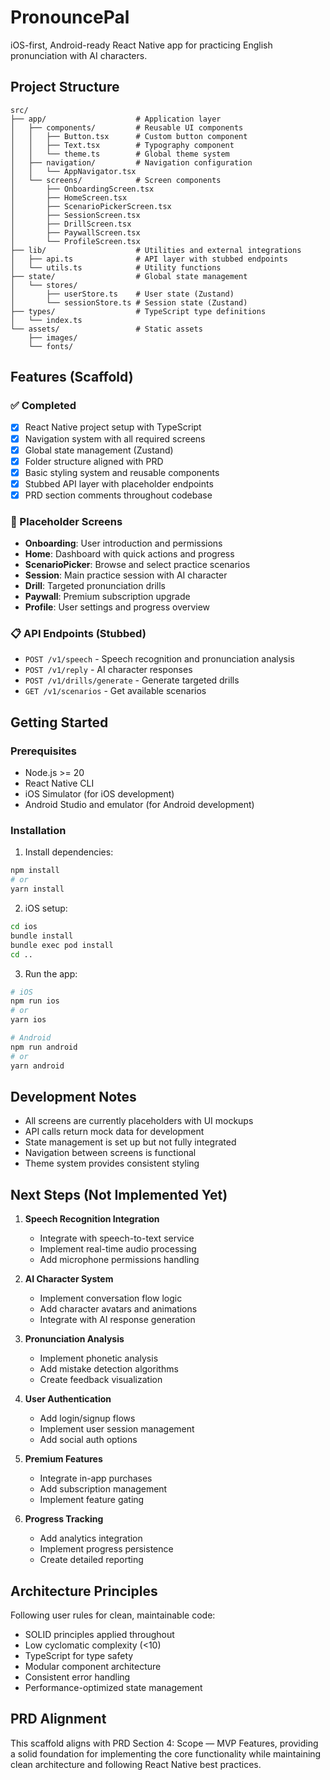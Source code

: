 # PronouncePal

iOS-first, Android-ready React Native app for practicing English pronunciation with AI characters.

## Project Structure

```
src/
├── app/                    # Application layer
│   ├── components/         # Reusable UI components
│   │   ├── Button.tsx      # Custom button component
│   │   ├── Text.tsx        # Typography component
│   │   └── theme.ts        # Global theme system
│   ├── navigation/         # Navigation configuration
│   │   └── AppNavigator.tsx
│   └── screens/            # Screen components
│       ├── OnboardingScreen.tsx
│       ├── HomeScreen.tsx
│       ├── ScenarioPickerScreen.tsx
│       ├── SessionScreen.tsx
│       ├── DrillScreen.tsx
│       ├── PaywallScreen.tsx
│       └── ProfileScreen.tsx
├── lib/                    # Utilities and external integrations
│   ├── api.ts              # API layer with stubbed endpoints
│   └── utils.ts            # Utility functions
├── state/                  # Global state management
│   └── stores/
│       ├── userStore.ts    # User state (Zustand)
│       └── sessionStore.ts # Session state (Zustand)
├── types/                  # TypeScript type definitions
│   └── index.ts
└── assets/                 # Static assets
    ├── images/
    └── fonts/
```

## Features (Scaffold)

### ✅ Completed
- [x] React Native project setup with TypeScript
- [x] Navigation system with all required screens
- [x] Global state management (Zustand)
- [x] Folder structure aligned with PRD
- [x] Basic styling system and reusable components
- [x] Stubbed API layer with placeholder endpoints
- [x] PRD section comments throughout codebase

### 🚧 Placeholder Screens
- **Onboarding**: User introduction and permissions
- **Home**: Dashboard with quick actions and progress
- **ScenarioPicker**: Browse and select practice scenarios
- **Session**: Main practice session with AI character
- **Drill**: Targeted pronunciation drills
- **Paywall**: Premium subscription upgrade
- **Profile**: User settings and progress overview

### 📋 API Endpoints (Stubbed)
- `POST /v1/speech` - Speech recognition and pronunciation analysis
- `POST /v1/reply` - AI character responses
- `POST /v1/drills/generate` - Generate targeted drills
- `GET /v1/scenarios` - Get available scenarios

## Getting Started

### Prerequisites
- Node.js >= 20
- React Native CLI
- iOS Simulator (for iOS development)
- Android Studio and emulator (for Android development)

### Installation

1. Install dependencies:
```bash
npm install
# or
yarn install
```

2. iOS setup:
```bash
cd ios
bundle install
bundle exec pod install
cd ..
```

3. Run the app:
```bash
# iOS
npm run ios
# or
yarn ios

# Android
npm run android
# or
yarn android
```

## Development Notes

- All screens are currently placeholders with UI mockups
- API calls return mock data for development
- State management is set up but not fully integrated
- Navigation between screens is functional
- Theme system provides consistent styling

## Next Steps (Not Implemented Yet)

1. **Speech Recognition Integration**
   - Integrate with speech-to-text service
   - Implement real-time audio processing
   - Add microphone permissions handling

2. **AI Character System**
   - Implement conversation flow logic
   - Add character avatars and animations
   - Integrate with AI response generation

3. **Pronunciation Analysis**
   - Implement phonetic analysis
   - Add mistake detection algorithms
   - Create feedback visualization

4. **User Authentication**
   - Add login/signup flows
   - Implement user session management
   - Add social auth options

5. **Premium Features**
   - Integrate in-app purchases
   - Add subscription management
   - Implement feature gating

6. **Progress Tracking**
   - Add analytics integration
   - Implement progress persistence
   - Create detailed reporting

## Architecture Principles

Following user rules for clean, maintainable code:
- SOLID principles applied throughout
- Low cyclomatic complexity (<10)
- TypeScript for type safety
- Modular component architecture
- Consistent error handling
- Performance-optimized state management

## PRD Alignment

This scaffold aligns with PRD Section 4: Scope — MVP Features, providing a solid foundation for implementing the core functionality while maintaining clean architecture and following React Native best practices.